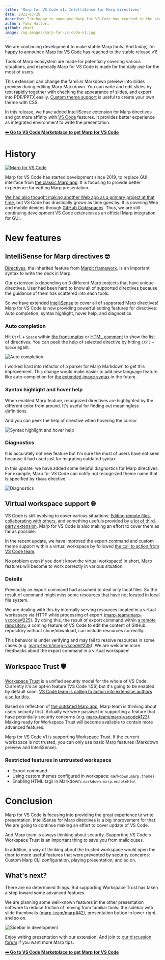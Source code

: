 ```yaml
---
title: 'Marp for VS Code v1: IntelliSense for Marp directives'
date: 2021-05-20
describe: I'm happy to announce Marp for VS Code has reached to the stable release v1! This release includes IntelliSense for Marp directives and getting more affinity with VS Code features to get better writing experience.
author: Yuki Hattori
github: yhatt
image: /og-images/marp-for-vs-code-v1.jpg
---
```


We are continuing development to make stable Marp tools. And today, I'm happy to announce [Marp for VS Code] has reached to the stable release v1!

Tools of Marp ecosystem are made for potentially covering various situations, and especially Marp for VS Code is made for the daily use for the most of users.

This extension can change the familiar Markdown preview into slides preview during editing Marp Markdown. You can write and edit slides by text rapidly together with checking the appearance of slides, and export into PDF/PPTX easily. [Custom theme support](https://github.com/marp-team/marp-vscode#use-custom-theme-css-shield) is useful to create your own theme with CSS.

In this release, we have added IntelliSense extension for Marp directives and got more affinity with [VS Code] features. It provides better experience as integrated environment to write the presentation.

[vs code]: https://code.visualstudio.com/
[marp for vs code]: https://marketplace.visualstudio.com/items?itemName=marp-team.marp-vscode

<!-- more -->

[**➡️ Go to VS Code Marketplace to get Marp for VS Code**][marp for vs code]

# History

[![Marp for VS Code](https://raw.githubusercontent.com/marp-team/marp-vscode/main/docs/screenshot.png ' ')][marp for vs code]

Marp for VS Code has started development since 2019, to replace GUI interface from [the classic Marp app](https://yhatt.github.io/marp). It is focusing to provide better experience for writing Marp presentation.

[We had also thought making another Web app as a primary project at that time](/blog/the-story-of-marp-next#marp-web-tech-demo), but VS Code has drastically grown as time goes by. It is covering Web and mobile devices through [GitHub Codespaces](https://visualstudio.microsoft.com/services/github-codespaces/). Thus, we are still continuing development VS Code extension as an official Marp integration for GUI.

# New features

## IntelliSense for Marp directives 🤓

[Directives](https://marpit.marp.app/directives), the inherited feature from [Marpit framework](https://marpit.marp.app/), is an important syntax to write the deck in Marp.

Our extension is depending on 3 different Marp projects that have unique directives. User had been hard to know all of supported directives because the guidance of them has scattered into each tools.

So we have extended [IntelliSense](https://code.visualstudio.com/docs/editor/intellisense) to cover all of supported Marp directives! Marp for VS Code is now providing powerful editing features for directives: Auto completion, syntax highlight, hover help, and diagnostics.

### Auto completion

Hit `Ctrl` + `Space` within [the front-matter](https://marpit.marp.app/directives?id=front-matter) or [HTML comment](https://marpit.marp.app/directives?id=html-comment) to show the list of directives. You can peek the help of selected directive by hitting `Ctrl` + `Space` again.

![Auto completion](/assets/marp-for-vs-code-v1/auto-completion.png 'We remember all, you may forget them 😛')

I worked hard into refactor of a parser for Marp Markdown to get this improvement. This change would make easier to add new language feature like auto-completion for [the extended image syntax](https://marpit.marp.app/image-syntax) in the future.

### Syntax highlight and hover help

When enabled Marp feature, recognized directives are highlighted by the different color from around. It's useful for finding out meaningless definitions.

And you can peek the help of directive when hovering the cursor.

![Syntax highlight and hover help](/assets/marp-for-vs-code-v1/hover-help.png 'Point at the directive if you were lost 👆')

### Diagnostics

It is accurately not new feature but I'm sure the most of users have not seen because it had used just for migrating outdated syntax.

In this update, we have added some helpful diagnostics for Marp directives. For example, Marp for VS Code can notify not recognized theme name that is specified by `theme` directive.

![Diagnostics](/assets/marp-for-vs-code-v1/diagnostics.png 'Detected diagnostics will be listed in "Problems"')

## Virtual workspace support 🌐

VS Code is still evolving to cover various situations: [Editing remote files](https://code.visualstudio.com/docs/remote/remote-overview), [collaborating with others](https://code.visualstudio.com/learn/collaboration/live-share), and something usefuls provided by [a lot of third-party extension](https://marketplace.visualstudio.com/vscode). Marp for VS Code is also making an effort to cover them as far as possible.

In the recent update, we have improved the export command and custom theme support within a virtual workspace by followed [the call to action from VS Code team](https://code.visualstudio.com/updates/v1_56#_define-whether-your-extension-supports-a-virtual-workspace).

No problem even if you don't know the virtual workspace! In short, Marp features will become to work correctly in various situation.

### Details

Previously an export command had assumed to deal only local files. So the result of command might miss some resources that have not located in local file system.

We are dealing with this by internally serving resources located in a virtual workspace via HTTP while processing of export ([marp-team/marp-vscode#225](https://github.com/marp-team/marp-vscode/pull/225)). By doing this, the result of export command within [a remote repository](https://code.visualstudio.com/updates/v1_56#_remote-repositories-remotehub), a coming feature of VS Code to edit the content of GitHub repository without clone/download, can include resources correctlly.

This behavior is under verifying and may fail to resolve resources in some cases (e.g. [marp-team/marp-vscode#238](https://github.com/marp-team/marp-vscode/issues/238)). We are welcome more feedbacks about the export command in a virtual workspace!

## Workspace Trust 🛡️

[Workspace Trust](https://github.com/microsoft/vscode/issues/106488) is a unified security model for the whole of VS Code. Currently it's an opt-in feature (VS Code 1.56) but it's going to be enabled by default soon. [VS Code team is calling to action into extension authors also for this.](https://code.visualstudio.com/updates/v1_56#_workspace-trust-extension-api)

Based on reflection of [the outdated Marp app](https://yhatt.github.io/marp), Marp team is thinking about users security first. Actually we were passive for supporting a feature that have potentially security concerns (e.g. [marp-team/marp-vscode#123](https://github.com/marp-team/marp-vscode/pull/123)). Making ready for Workspace Trust will become available to contain more advanced features.

Marp for VS Code v1 is supporting Workspace Trust. If the current workspace is not trusted, you can only use basic Marp features (Markdown preview and IntelliSense).

### Restricted features in untrusted workspace

- Export command
- Using custom themes configured in workspace: `markdown.marp.themes`
- Enabling HTML tags in Markdown: `markdown.marp.enableHtml`

# Conclusion

Marp for VS Code is focusing into providing the great experience to write presentation. IntelliSense for Marp directives is a big improvement for that. We are going to continue making an effort to cover update of VS Code.

And Marp team is always thinking about security. Supporting VS Code's Workspace Trust is an important thing to save you from maliciouses.

In addition, a way of thinking about the trusted workspace would open the door to more useful features that were prevented by security concerns: Custom Marp CLI configuration, playing presentation, and so on.

## What's next?

There are no determined things. But supporting Workspace Trust has taken a step toward some advanced features.

We are planning some well-known features in the other presentation software to reduce friction of moving from familiar tools: the sidebar with slide thumbnails ([marp-team/marp#42](https://github.com/marp-team/marp/discussions/42)), presentation button in lower-right, and so on.

![Sidebar in development](/assets/marp-for-vs-code-v1/plan-sidebar.gif 'Sidebar in development')

Enjoy writing presentation with our extension! And join to [our discussion forum](https://github.com/marp-team/marp/discussions) if you want more Marp tips.

[**➡️ Go to VS Code Marketplace to get Marp for VS Code**][marp for vs code]
